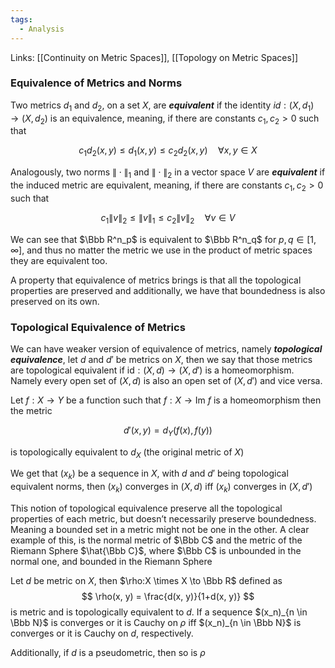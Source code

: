 ```yaml
---
tags:
  - Analysis
---
```

Links: [[Continuity on Metric Spaces]], [[Topology on Metric Spaces]]

### Equivalence of Metrics and Norms
Two metrics $d_1$ and $d_2$, on a set $X$, are _**equivalent**_ if the identity $id:(X, d_1) \to (X, d_2)$ is an equivalence, meaning, if there are constants $c_1, c_2 >0$ such that

$$ c_1 d_2(x, y) \le d_1(x,y) \le c_2 d_2 (x,y) \quad \forall x, y \in X $$

Analogously, two norms $\| \cdot \|_1$ and $\|\cdot\|_2$ in a vector space $V$ are _**********equivalent**********_ if the induced metric are equivalent, meaning, if there are constants $c_1, c_2 >0$ such that

$$ c_1 \|v\|_2 \le \|v\|_1 \le c_2 \|v\|_2 \quad \forall v \in V $$

We can see that $\Bbb R^n_p$ is equivalent to $\Bbb R^n_q$ for $p, q \in [1, \infty]$, and thus no matter the metric we use in the product of metric spaces they are equivalent too.

A property that equivalence of metrics brings is that all the topological properties are preserved and additionally, we have that boundedness is also preserved on its own.

### Topological Equivalence of Metrics

We can have weaker version of equivalence of metrics, namely _*********topological equivalence*********_, let $d$ and $d'$ be metrics on $X$, then we say that those metrics are topological equivalent if ${\text{id}:(X, d) \to (X, d')}$ is a homeomorphism. Namely every open set of $(X, d)$ is also an open set of $(X, d')$ and vice versa.

Let $f:X\to Y$ be a function such that $f:X\to \text{Im }f$ is a homeomorphism then the metric

$$ d'(x,y) =d_Y(f(x), f(y)) $$

is topologically equivalent to $d_X$ (the original metric of $X$)

We get that $(x_k)$ be a sequence in $X$, with $d$ and $d'$ being topological equivalent norms, then $(x_k)$ converges in $(X, d)$ iff $(x_k)$ converges in $(X, d')$

This notion of topological equivalence preserve all the topological properties of each metric, but doesn’t necessarily preserve boundedness. Meaning a bounded set in a metric might not be one in the other. A clear example of this, is the normal metric of $\Bbb C$ and the metric of the Riemann Sphere $\hat{\Bbb C}$, where $\Bbb C$ is unbounded in the normal one, and bounded in the Riemann Sphere

Let $d$ be metric on $X$, then $\rho:X \times X \to \Bbb R$ defined as
$$
\rho(x, y) = \frac{d(x, y)}{1+d(x, y)} 
$$
is metric and is topologically equivalent to $d$. If a sequence $(x_n)_{n \in \Bbb N}$ is converges or it is Cauchy  on $\rho$ iff $(x_n)_{n \in \Bbb N}$ is converges or it is Cauchy on $d$, respectively. 

Additionally, if $d$ is a pseudometric, then so is $\rho$